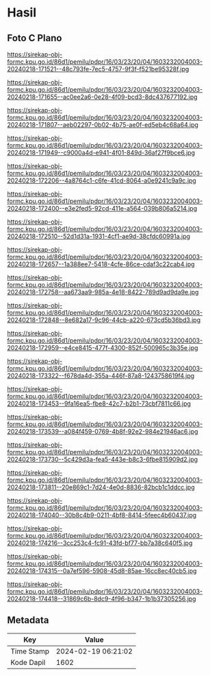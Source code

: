 # Hasil

## Foto C Plano

https://sirekap-obj-formc.kpu.go.id/86d1/pemilu/pdpr/16/03/23/20/04/1603232004003-20240218-171521--48c793fe-7ec5-4757-9f3f-f521be95328f.jpg

https://sirekap-obj-formc.kpu.go.id/86d1/pemilu/pdpr/16/03/23/20/04/1603232004003-20240218-171655--ac0ee2a6-0e28-4f09-bcd3-8dc437677192.jpg

https://sirekap-obj-formc.kpu.go.id/86d1/pemilu/pdpr/16/03/23/20/04/1603232004003-20240218-171807--aeb02297-0b02-4b75-ae0f-ed5eb4c68a64.jpg

https://sirekap-obj-formc.kpu.go.id/86d1/pemilu/pdpr/16/03/23/20/04/1603232004003-20240218-171949--c9000a4d-e941-4f01-849d-36af27f9bce6.jpg

https://sirekap-obj-formc.kpu.go.id/86d1/pemilu/pdpr/16/03/23/20/04/1603232004003-20240218-172206--4a8764c1-c6fe-41cd-8064-a0e9241c9a9c.jpg

https://sirekap-obj-formc.kpu.go.id/86d1/pemilu/pdpr/16/03/23/20/04/1603232004003-20240218-172400--e3e2fed5-92cd-411e-a564-039b806a5214.jpg

https://sirekap-obj-formc.kpu.go.id/86d1/pemilu/pdpr/16/03/23/20/04/1603232004003-20240218-172510--52d1d31a-1931-4cf1-ae9d-38cfdc60991a.jpg

https://sirekap-obj-formc.kpu.go.id/86d1/pemilu/pdpr/16/03/23/20/04/1603232004003-20240218-172657--1a388ee7-5418-4cfe-86ce-cdaf3c22cab4.jpg

https://sirekap-obj-formc.kpu.go.id/86d1/pemilu/pdpr/16/03/23/20/04/1603232004003-20240218-172758--aa673aa9-985a-4e18-8422-789d9ad9da9e.jpg

https://sirekap-obj-formc.kpu.go.id/86d1/pemilu/pdpr/16/03/23/20/04/1603232004003-20240218-172848--8e682a17-9c96-44cb-a220-673cd5b36bd3.jpg

https://sirekap-obj-formc.kpu.go.id/86d1/pemilu/pdpr/16/03/23/20/04/1603232004003-20240218-172959--e4ce8415-477f-4300-852f-500965c3b35e.jpg

https://sirekap-obj-formc.kpu.go.id/86d1/pemilu/pdpr/16/03/23/20/04/1603232004003-20240218-173322--f678da4d-355a-446f-87a8-1243758619f4.jpg

https://sirekap-obj-formc.kpu.go.id/86d1/pemilu/pdpr/16/03/23/20/04/1603232004003-20240218-173453--9fa16ea5-fbe8-42c7-b2b1-73cbf7811c66.jpg

https://sirekap-obj-formc.kpu.go.id/86d1/pemilu/pdpr/16/03/23/20/04/1603232004003-20240218-173539--a084f459-0769-4b8f-92e2-984e21946ac6.jpg

https://sirekap-obj-formc.kpu.go.id/86d1/pemilu/pdpr/16/03/23/20/04/1603232004003-20240218-173730--5c429d3a-fea5-443e-b8c3-6fbe815909d2.jpg

https://sirekap-obj-formc.kpu.go.id/86d1/pemilu/pdpr/16/03/23/20/04/1603232004003-20240218-173811--20e869c1-7d24-4e0d-8836-82bcb1c1ddcc.jpg

https://sirekap-obj-formc.kpu.go.id/86d1/pemilu/pdpr/16/03/23/20/04/1603232004003-20240218-174040--30b8c4b9-0211-4bf8-8414-5feec4b60437.jpg

https://sirekap-obj-formc.kpu.go.id/86d1/pemilu/pdpr/16/03/23/20/04/1603232004003-20240218-174216--3cc253c4-fc91-43fd-bf77-bb7a38c640f5.jpg

https://sirekap-obj-formc.kpu.go.id/86d1/pemilu/pdpr/16/03/23/20/04/1603232004003-20240218-174315--0a7ef596-5908-45d8-85ae-16cc8ec40cb5.jpg

https://sirekap-obj-formc.kpu.go.id/86d1/pemilu/pdpr/16/03/23/20/04/1603232004003-20240218-174418--31869c6b-8dc9-4f96-b347-1b1b37305256.jpg


## Metadata

| Key        | Value               |
| ---------- | ------------------- |
| Time Stamp | 2024-02-19 06:21:02 |
| Kode Dapil | 1602                |



